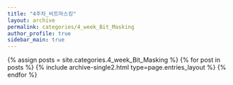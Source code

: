 ```yaml
---
title: "4주차_비트마스킹"
layout: archive
permalink: categories/4_week_Bit_Masking
author_profile: true
sidebar_main: true
---
```



{% assign posts = site.categories.4_week_Bit_Masking %}
{% for post in posts %} {% include archive-single2.html type=page.entries_layout %} {% endfor %}